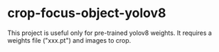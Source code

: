# crop-focus-object-yolov8
This project is useful only for pre-trained yolov8 weights. It requires a weights file ("xxx.pt") and images to crop.
